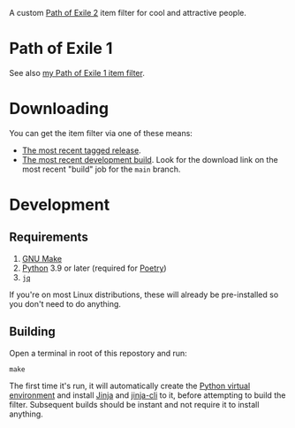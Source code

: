 A custom [Path of Exile 2](https://pathofexile2.com) item filter for cool and attractive people.

# Path of Exile 1

See also [my Path of Exile 1 item filter](https://gitlab.com/Ambient.Impact/path-of-exile-item-filter).

# Downloading

You can get the item filter via one of these means:

* [The most recent tagged release](https://gitlab.com/Ambient.Impact/path-of-exile-2-item-filter/-/releases/permalink/latest/downloads/assets/Ambient.Impact.filter.zip).
* [The most recent development build](https://gitlab.com/Ambient.Impact/path-of-exile-2-item-filter/-/artifacts). Look for the download link on the most recent "build" job for the `main` branch.

# Development

## Requirements

1. [GNU Make](https://www.gnu.org/software/make/)
2. [Python](https://www.python.org/) 3.9 or later (required for [Poetry](https://python-poetry.org/))
3. [`jq`](https://jqlang.org/)

If you're on most Linux distributions, these will already be pre-installed so you don't need to do anything.

## Building

Open a terminal in root of this repostory and run:

```shell
make
```

The first time it's run, it will automatically create the [Python virtual environment](https://packaging.python.org/en/latest/tutorials/installing-packages/#creating-virtual-environments) and install [Jinja](https://jinja.palletsprojects.com/en/stable/) and [jinja-cli](https://github.com/mattrobenolt/jinja2-cli) to it, before attempting to build the filter. Subsequent builds should be instant and not require it to install anything.
